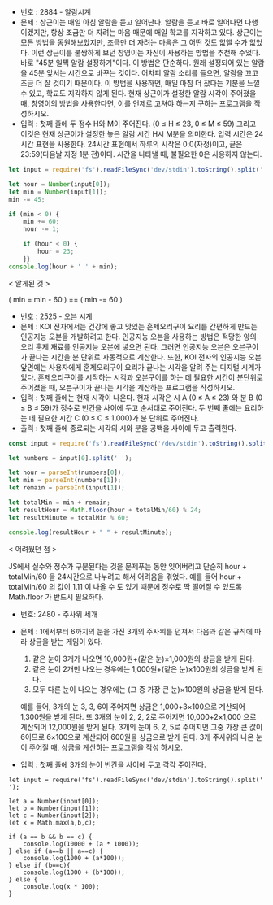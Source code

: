- 번호 : 2884 - 알람시계
- 문제 :  상근이는 매일 아침 알람을 듣고 일어난다. 알람을 듣고 바로 일어나면 다행이겠지만, 항상 조금만 더 자려는 마음 때문에 매일 학교를 지각하고 있다. 상근이는 모든 방법을 동원해보았지만, 조금만 더 자려는 마음은 그 어떤 것도 없앨 수가 없었다. 이런 상근이를 불쌍하게 보던 창영이는 자신이 사용하는 방법을 추천해 주었다. 바로 "45분 일찍 알람 설정하기"이다. 이 방법은 단순하다. 원래 설정되어 있는 알람을 45분 앞서는 시간으로 바꾸는 것이다. 어차피 알람 소리를 들으면, 알람을 끄고 조금 더 잘 것이기 때문이다. 이 방법을 사용하면, 매일 아침 더 잤다는 기분을 느낄 수 있고, 학교도 지각하지 않게 된다. 현재 상근이가 설정한 알람 시각이 주어졌을 때, 창영이의 방법을 사용한다면, 이를 언제로 고쳐야 하는지 구하는 프로그램을 작성하시오.
- 입력 : 첫째 줄에 두 정수 H와 M이 주어진다. (0 ≤ H ≤ 23, 0 ≤ M ≤ 59) 그리고 이것은 현재 상근이가 설정한 놓은 알람 시간 H시 M분을 의미한다. 입력 시간은 24시간 표현을 사용한다. 24시간 표현에서 하루의 시작은 0:0(자정)이고, 끝은 23:59(다음날 자정 1분 전)이다. 시간을 나타낼 때, 불필요한 0은 사용하지 않는다.

```jsx
let input = require('fs').readFileSync('dev/stdin').toString().split(' ');

let hour = Number(input[0]);  
let min = Number(input[1]);
min -= 45;  

if (min < 0) {
    min += 60;
    hour -= 1;

    if (hour < 0) {
        hour = 23;
    }}
console.log(hour + ' ' + min);
```

< 알게된 것 >

(  min = min - 60 ) ==  ( min -= 60 )

- 번호 : 2525 - 오븐 시계
- 문제 : KOI 전자에서는 건강에 좋고 맛있는 훈제오리구이 요리를 간편하게 만드는 인공지능 오븐을 개발하려고 한다. 인공지능 오븐을 사용하는 방법은 적당한 양의 오리 훈제 재료를 인공지능 오븐에 넣으면 된다. 그러면 인공지능 오븐은 오븐구이가 끝나는 시간을 분 단위로 자동적으로 계산한다. 또한, KOI 전자의 인공지능 오븐 앞면에는 사용자에게 훈제오리구이 요리가 끝나는 시각을 알려 주는 디지털 시계가 있다. 훈제오리구이를 시작하는 시각과 오븐구이를 하는 데 필요한 시간이 분단위로 주어졌을 때, 오븐구이가 끝나는 시각을 계산하는 프로그램을 작성하시오.
- 입력 : 첫째 줄에는 현재 시각이 나온다. 현재 시각은 시 A (0 ≤ A ≤ 23) 와 분 B (0 ≤ B ≤ 59)가 정수로 빈칸을 사이에 두고 순서대로 주어진다. 두 번째 줄에는 요리하는 데 필요한 시간 C (0 ≤ C ≤ 1,000)가 분 단위로 주어진다.
- 출력 : 첫째 줄에 종료되는 시각의 시와 분을 공백을 사이에 두고 출력한다.

```jsx
const input = require('fs').readFileSync('/dev/stdin').toString().split('\n');

let numbers = input[0].split(' ');

let hour = parseInt(numbers[0]);
let min = parseInt(numbers[1]);
let remain = parseInt(input[1]);

let totalMin = min + remain;
let resultHour = Math.floor(hour + totalMin/60) % 24;
let resultMinute = totalMin % 60;

console.log(resultHour + " " + resultMinute);
```

< 어려웠던 점 >

JS에서 실수와 정수가 구분된다는 것을 문제푸는 동안 잊어버리고 단순히 hour + totalMin/60 을 24시간으로  나누려고 해서 어려움을 겪었다. 예를 들어 hour + totalMin/60 의 값이 1.11 이 나올 수 도 있기 때문에 정수로 딱 떨어질 수 있도록 Math.floor 가 반드시 필요하다.

- 번호: 2480 - 주사위 세개
- 문제 : 1에서부터 6까지의 눈을 가진 3개의 주사위를 던져서 다음과 같은 규칙에 따라 상금을 받는 게임이 있다.
    1. 같은 눈이 3개가 나오면 10,000원+(같은 눈)×1,000원의 상금을 받게 된다.
    2. 같은 눈이 2개만 나오는 경우에는 1,000원+(같은 눈)×100원의 상금을 받게 된다.
    3. 모두 다른 눈이 나오는 경우에는 (그 중 가장 큰 눈)×100원의 상금을 받게 된다.
    
    예를 들어, 3개의 눈 3, 3, 6이 주어지면 상금은 1,000+3×100으로 계산되어 1,300원을 받게 된다. 또 3개의 눈이 2, 2, 2로 주어지면 10,000+2×1,000 으로 계산되어 12,000원을 받게 된다. 3개의 눈이 6, 2, 5로 주어지면 그중 가장 큰 값이 6이므로 6×100으로 계산되어 600원을 상금으로 받게 된다. 3개 주사위의 나온 눈이 주어질 때, 상금을 계산하는 프로그램을 작성 하시오.
    
- 입력 : 첫째 줄에 3개의 눈이 빈칸을 사이에 두고 각각 주어진다.
```
let input = require('fs').readFileSync('dev/stdin').toString().split(' ');

let a = Number(input[0]);
let b = Number(input[1]);
let c = Number(input[2]);
let x = Math.max(a,b,c);

if (a == b && b == c) {
    console.log(10000 + (a * 1000));
} else if (a==b || a==c) {
    console.log(1000 + (a*100));
} else if (b==c){
    console.log(1000 + (b*100));
} else {
    console.log(x * 100);
}
```

